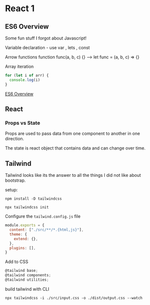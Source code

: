 # React 1

## ES6 Overview

Some fun stuff I forgot about Javascript!

Variable declaration - use var , lets , const

Arrow functions function func(a, b, c) {} --> let func = (a, b, c) => {}

Array iteration

```Javascript
for (let i of arr) {
  console.log(i)
}
```

[ES6 Overview](https://www.taniarascia.com/es6-syntax-and-feature-overview/)

## React

### **Props vs State**

Props are used to pass data from one component to another in one direction.

The state is react object that contains data and can change over time.

## Tailwind

Tailwind looks like its the answer to all the things I did not like about bootstrap.

setup:

    npm install -D tailwindcss

    npx tailwindcss init

Configure  the `tailwind.config.js` file

```Javascript
module.exports = {
  content: ["./src/**/*.{html,js}"],
  theme: {
    extend: {},
  },
  plugins: [],
}
```

Add to CSS

```Javascript
@tailwind base;
@tailwind components;
@tailwind utilities;
```

build tailwind with CLI

    npx tailwindcss -i ./src/input.css -o ./dist/output.css --watch

